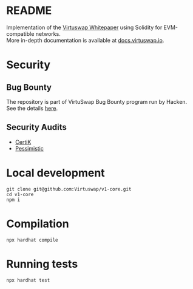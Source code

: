 # README #

Implementation of the [Virtuswap Whitepaper]( https://virtuswap.io/wp-content/uploads/2021/11/WP-Virtuswap-Oct-18-2021.pdf) using Solidity for EVM-compatible networks.  
More in-depth documentation is available at [docs.virtuswap.io](https://docs.virtuswap.io).  

#  Security  #

## Bug Bounty
The repository is part of VirtuSwap Bug Bounty program run by Hacken. See the details [here](https://hackenproof.com/virtuswap).

## Security Audits
-   [CertiK](https://github.com/Virtuswap/v1-core/blob/main/audits/REP-final-20220915T000103Z.pdf)
-   [Pessimistic](https://github.com/Virtuswap/v1-core/blob/main/audits/VirtuSwap_Security_Analysis_by_Pessimistic.pdfß)

#  Local development #

```
git clone git@github.com:Virtuswap/v1-core.git
cd v1-core
npm i
```


# Compilation #
```
npx hardhat compile
```

# Running tests #
```
npx hardhat test
```
